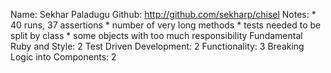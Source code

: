Name: Sekhar Paladugu
Github: http://github.com/sekharp/chisel
Notes:
	* 40 runs, 37 assertions
	* number of very long methods
	* tests needed to be split by class
	* some objects with too much responsibility
Fundamental Ruby and Style: 2
Test Driven Development: 2
Functionality: 3
Breaking Logic into Components: 2
